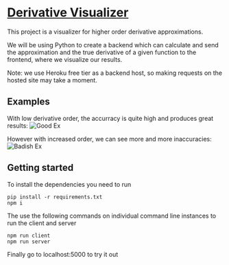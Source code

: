 # [Derivative Visualizer](https://derivative-visualizer.vercel.app/)

This project is a visualizer for higher order derivative approximations.

We will be using Python to create a backend which can calculate and send
the approximation and the true derivative of a given function to the frontend,
where we visualize our results.

Note: we use Heroku free tier as a backend host, so making requests on the hosted
site may take a moment.

## Examples

With low derivative order, the accurracy is quite high and produces great results:
![Good Ex](https://i.imgur.com/yZPBB9O.png)

However with increased order, we can see more and more inaccuracies:
![Badish Ex](https://i.imgur.com/nXx2H2B.png)

## Getting started

To install the dependencies you need to run

```
pip install -r requirements.txt
npm i
```

The use the following commands on individual command line instances to run the client and server

```
npm run client
npm run server
```

Finally go to localhost:5000 to try it out
